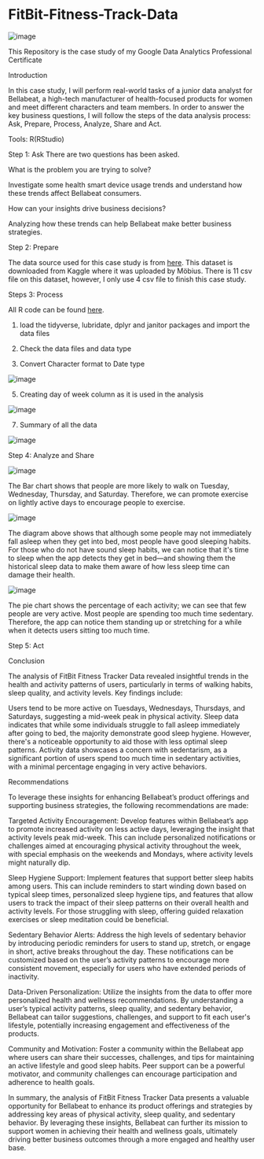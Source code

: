 # FitBit-Fitness-Track-Data
 
 ![image](https://github.com/ChrisSHIPINGCHEN/FitBit-Fitness-Track-Data/assets/163215140/6c5dc4b4-a148-4245-b5ce-a400a1134c74)

 
This Repository is the case study of my  Google Data Analytics Professional Certificate

Introduction

In this case study, I will perform real-world tasks of a junior data analyst for Bellabeat, a high-tech manufacturer of health-focused products for women and meet different characters and team members. 
In order to answer the key business questions, I will follow the steps of the data analysis process: Ask, Prepare, Process, Analyze, Share and Act.
 


Tools: R(RStudio)

Step 1: Ask
There are two questions has been asked.

What is the problem you are trying to solve?

Investigate some health smart device usage trends and understand how these trends affect Bellabeat consumers. 

How can your insights drive business decisions?

Analyzing how these trends can help Bellabeat make better business strategies.

Step 2: Prepare

The data source used for this case study is from [here](https://www.kaggle.com/datasets/arashnic/fitbit). This dataset is downloaded from Kaggle where it was uploaded by Möbius. 
There is 11 csv file on this dataset, however, I only use 4 csv file to finish this case study.

Steps 3: Process

All R code can be found [here](https://github.com/ChrisSHIPINGCHEN/FitBit-Fitness-Track-Data/blob/main/Case_study02.R).

  1. load the tidyverse, lubridate, dplyr and janitor packages and import the data files
     
  3. Check the data files and data type
     
  5. Convert Character format to Date type

![image](https://github.com/ChrisSHIPINGCHEN/FitBit-Fitness-Track-Data/assets/163215140/0fa35b0d-6c0c-4735-9f9f-38550a2dc5a3)


  5. Creating day of week column as it is used in the analysis

![image](https://github.com/ChrisSHIPINGCHEN/FitBit-Fitness-Track-Data/assets/163215140/d722c192-a496-4ebc-b3a6-29f6c45a0093)

  7. Summary of all the data


![image](https://github.com/ChrisSHIPINGCHEN/FitBit-Fitness-Track-Data/assets/163215140/37927c74-be7d-4216-ba15-a03689bacdba)

Step 4:  Analyze and Share

![image](https://github.com/ChrisSHIPINGCHEN/FitBit-Fitness-Track-Data/assets/163215140/ae7e71c6-6517-4b84-b474-29522bfd43e1)

The Bar chart shows that people are more likely to walk on Tuesday, Wednesday, Thursday, and Saturday. Therefore, we can promote exercise on lightly active days to encourage people to exercise.


![image](https://github.com/ChrisSHIPINGCHEN/FitBit-Fitness-Track-Data/assets/163215140/1cd6312e-6bd3-4032-9b86-d34ad0bc517d)


The diagram above shows that although some people may not immediately fall asleep when they get into bed, most people have good sleeping habits. For those who do not have sound sleep habits, we can notice that it's time to sleep when the app detects they get in bed—and showing them the historical sleep data to make them aware of how less sleep time can damage their health.


![image](https://github.com/ChrisSHIPINGCHEN/FitBit-Fitness-Track-Data/assets/163215140/5709f673-de21-4c6b-bf66-7ede34125605)

The pie chart shows the percentage of each activity; we can see that few people are very active. Most people are spending too much time sedentary. Therefore, the app can notice them standing up or stretching for a while when it detects users sitting too much time.

Step 5: Act

Conclusion

The analysis of FitBit Fitness Tracker Data revealed insightful trends in the health and activity patterns of users, particularly in terms of walking habits, sleep quality, and activity levels. Key findings include:

Users tend to be more active on Tuesdays, Wednesdays, Thursdays, and Saturdays, suggesting a mid-week peak in physical activity.
Sleep data indicates that while some individuals struggle to fall asleep immediately after going to bed, the majority demonstrate good sleep hygiene. However, there's a noticeable opportunity to aid those with less optimal sleep patterns.
Activity data showcases a concern with sedentarism, as a significant portion of users spend too much time in sedentary activities, with a minimal percentage engaging in very active behaviors.

Recommendations

To leverage these insights for enhancing Bellabeat’s product offerings and supporting business strategies, the following recommendations are made:

Targeted Activity Encouragement: Develop features within Bellabeat’s app to promote increased activity on less active days, leveraging the insight that activity levels peak mid-week. This can include personalized notifications or challenges aimed at encouraging physical activity throughout the week, with special emphasis on the weekends and Mondays, where activity levels might naturally dip.

Sleep Hygiene Support: Implement features that support better sleep habits among users. This can include reminders to start winding down based on typical sleep times, personalized sleep hygiene tips, and features that allow users to track the impact of their sleep patterns on their overall health and activity levels. For those struggling with sleep, offering guided relaxation exercises or sleep meditation could be beneficial.

Sedentary Behavior Alerts: Address the high levels of sedentary behavior by introducing periodic reminders for users to stand up, stretch, or engage in short, active breaks throughout the day. These notifications can be customized based on the user’s activity patterns to encourage more consistent movement, especially for users who have extended periods of inactivity.

Data-Driven Personalization: Utilize the insights from the data to offer more personalized health and wellness recommendations. By understanding a user’s typical activity patterns, sleep quality, and sedentary behavior, Bellabeat can tailor suggestions, challenges, and support to fit each user's lifestyle, potentially increasing engagement and effectiveness of the products.

Community and Motivation: Foster a community within the Bellabeat app where users can share their successes, challenges, and tips for maintaining an active lifestyle and good sleep habits. Peer support can be a powerful motivator, and community challenges can encourage participation and adherence to health goals.

In summary, the analysis of FitBit Fitness Tracker Data presents a valuable opportunity for Bellabeat to enhance its product offerings and strategies by addressing key areas of physical activity, sleep quality, and sedentary behavior. By leveraging these insights, Bellabeat can further its mission to support women in achieving their health and wellness goals, ultimately driving better business outcomes through a more engaged and healthy user base.




